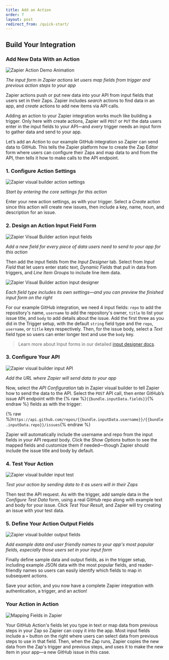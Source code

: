 ```yaml
---
title: Add an Action
order: 7
layout: post
redirect_from: /quick-start/
---
```


## Build Your Integration

### Add New Data With an Action

![Zapier Action Demo Animation](https://cdn.zapier.com/storage/photos/e216b6e1eaa49626bd18e3ca72b2a513.gif)

_The input form in Zapier actions let users map fields from trigger and previous action steps to your app_

Zapier actions push or put new data into your API from input fields that users set in their Zaps. Zapier includes *search* actions to find data in an app, and *create* actions to add new items via API calls.

Adding an action to your Zapier integration works much like building a trigger. Only here with create actions, Zapier will `POST` or `PUT` the data users enter in the input fields to your API—and *every* trigger needs an input form to gather data and send to your app.

Let’s add an _Action_ to our example GitHub integration so Zapier can send data to GitHub. This tells the Zapier platform how to create the Zap Editor form where users can configure their Zaps and map data to and from the API, then tells it how to make calls to the API endpoint.

### 1. Configure Action Settings

![Zapier visual builder action settings](https://cdn.zapier.com/storage/photos/f4fba922b339ce68376e38b751bc79f1.png)

_Start by entering the core settings for this action_

Enter your new action settings, as with your trigger. Select a _Create_ action since this action will create new issues, then include a key, name, noun, and description for an issue.

### 2. Design an Action Input Field Form

![Zapier Visual Builder action input fields](https://cdn.zapier.com/storage/photos/c19752672adf0b5a3809a7defa3faa0d.png)

_Add a new field for every piece of data users need to send to your app for this action_

Then add the input fields from the _Input Designer_ tab. Select from _Input Field_ that let users enter static text, _Dynamic Fields_ that pull in data from triggers, and _Line Item Groups_ to include line item data.

![Zapier Visual Builder action input designer](https://cdn.zapier.com/storage/photos/eb66c144f3f377c564aca2642c43156d.png)

_Each field type includes its own settings—and you can preview the finished input form on the right_

For our example GitHub integration, we need 4 input fields: `repo` to add the repository's name, `username` to add the repository's owner, `title` to list your issue title, and `body` to add details about the issue. Add the first three as you did in the Trigger setup, with the default `string` field type and the `repo`, `username`, or `title` keys respectively. Then, for the issue body, select a _Text_ field type so users can enter longer text and use the `body` key.

> Learn more about Input forms in our detailed [input designer docs](https://zapier.github.io/visual-builder/docs/input-designer).

### 3. Configure Your API

![Zapier visual builder input API](https://cdn.zapier.com/storage/photos/5148dc2b2d7417e17114617df6a0ad9b.png)

_Add the URL where Zapier will send data to your app_

Now, select the _API Configuration_ tab in Zapier visual builder to tell Zapier how to send the data to the API. Select the `POST` API call, then enter GitHub’s issue API endpoint with the {% raw %}`{{bundle.inputData.fields}}`{% endraw %} fields as with the trigger:

{% raw %}`https://api.github.com/repos/{{bundle.inputData.username}}/{{bundle.inputData.repo}}/issues`{% endraw %}

Zapier will automatically include the username and repo from the input fields in your API request body. Click the *Show Options* button to see the mapped fields and customize them if needed—though Zapier should include the issue title and body by default.

### 4. Test Your Action

![Zapier visual builder input test](https://cdn.zapier.com/storage/photos/e5e053ab3550a339428042d9f9af13bf.png)

_Test your action by sending data to it as users will in their Zaps_

Then test the API request. As with the trigger, add sample data  in the *Configure Test Data* form, using a real GitHub repo along with example text and body for your issue. Click *Test Your Result*, and Zapier will try creating an issue with your test data.

### 5. Define Your Action Output Fields

![Zapier visual builder output fields](https://cdn.zapier.com/storage/photos/ae070045d9e23b162f1b0a0a1507b029.png)

_Add example data and user friendly names to your app's most popular fields, especially those users set in your input form_

Finally define sample data and output fields, as in the trigger setup, including example JSON data with the most popular fields, and reader-friendly names so users can easily identify which fields to map in subsequent actions.

Save your action, and you now have a complete Zapier integration with authentication, a trigger, and an action!

### Your Action in Action

![Mapping Fields in Zapier](https://cdn.zapier.com/storage/photos/e0442350236db38688da231caafdab5f.gif)

Your GitHub Action's fields let you type in text or map data from previous steps in your Zap so Zapier can copy it into the app. Most input fields include a `+` button on the right where users can select data from previous steps to use in that field. Then, when the Zap runs, Zapier copies the new data from the Zap's trigger and previous steps, and uses it to make the new item in your app—a new GitHub issue in this case.